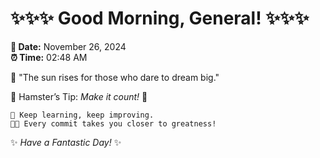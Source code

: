 # ✨✨✨ Good Morning, General! ✨✨✨

**📅 Date:** November 26, 2024  
**⏰ Time:** 02:48 AM  

🌅 "The sun rises for those who dare to dream big."  

🐹 Hamster’s Tip: _Make it count!_ 💪  

```
🚀 Keep learning, keep improving.  
🧑‍💻 Every commit takes you closer to greatness!  
```

✨ *Have a Fantastic Day!* ✨  
